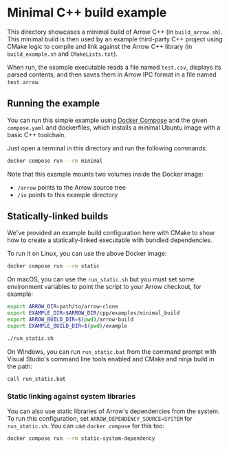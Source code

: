 <!---
  Licensed to the Apache Software Foundation (ASF) under one
  or more contributor license agreements.  See the NOTICE file
  distributed with this work for additional information
  regarding copyright ownership.  The ASF licenses this file
  to you under the Apache License, Version 2.0 (the
  "License"); you may not use this file except in compliance
  with the License.  You may obtain a copy of the License at

    http://www.apache.org/licenses/LICENSE-2.0

  Unless required by applicable law or agreed to in writing,
  software distributed under the License is distributed on an
  "AS IS" BASIS, WITHOUT WARRANTIES OR CONDITIONS OF ANY
  KIND, either express or implied.  See the License for the
  specific language governing permissions and limitations
  under the License.
-->

# Minimal C++ build example

This directory showcases a minimal build of Arrow C++ (in `build_arrow.sh`).
This minimal build is then used by an example third-party C++ project
using CMake logic to compile and link against the Arrow C++ library
(in `build_example.sh` and `CMakeLists.txt`).

When run, the example executable reads a file named `test.csv`,
displays its parsed contents, and then saves them in Arrow IPC format in
a file named `test.arrow`.

## Running the example

You can run this simple example using [Docker Compose][docker-compose]
and the given `compose.yaml` and dockerfiles, which installs a
minimal Ubuntu image with a basic C++ toolchain.

Just open a terminal in this directory and run the following commands:

```bash
docker compose run --rm minimal
```

Note that this example mounts two volumes inside the Docker image:
* `/arrow` points to the Arrow source tree
* `/io` points to this example directory

## Statically-linked builds

We've provided an example build configuration here with CMake to show how to
create a statically-linked executable with bundled dependencies.

To run it on Linux, you can use the above Docker image:

```bash
docker compose run --rm static
```

On macOS, you can use the `run_static.sh` but you must set some environment
variables to point the script to your Arrow checkout, for example:

```bash
export ARROW_DIR=path/to/arrow-clone
export EXAMPLE_DIR=$ARROW_DIR/cpp/examples/minimal_build
export ARROW_BUILD_DIR=$(pwd)/arrow-build
export EXAMPLE_BUILD_DIR=$(pwd)/example

./run_static.sh
```

On Windows, you can run `run_static.bat` from the command prompt with Visual
Studio's command line tools enabled and CMake and ninja build in the path:

```
call run_static.bat
```

### Static linking against system libraries

You can also use static libraries of Arrow's dependencies from the
system. To run this configuration, set
`ARROW_DEPENDENCY_SOURCE=SYSTEM` for `run_static.sh`. You can use
`docker compose` for this too:

```bash
docker compose run --rm static-system-dependency
```

[docker-compose]: https://docs.docker.com/compose/
